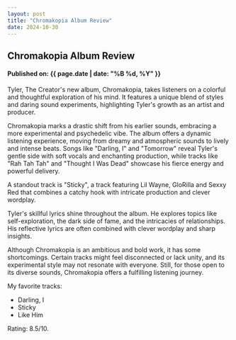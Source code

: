 ```yaml
---
layout: post
title: "Chromakopia Album Review"
date: 2024-10-30
---
```



## Chromakopia Album Review
#### Published on: {{ page.date | date: "%B %d, %Y" }}

Tyler, The Creator's new album, Chromakopia, takes listeners on a colorful and thoughtful exploration of his mind. It features a unique blend of styles and daring sound experiments, highlighting Tyler's growth as an artist and producer.

Chromakopia marks a drastic shift from his earlier sounds, embracing a more experimental and psychedelic vibe. The album offers a dynamic listening experience, moving from dreamy and atmospheric sounds to lively and intense beats. Songs like "Darling, I" and "Tomorrow" reveal Tyler's gentle side with soft vocals and enchanting production, while tracks like "Rah Tah Tah" and "Thought I Was Dead" showcase his fierce energy and powerful delivery.

A standout track is "Sticky", a track featuring Lil Wayne, GloRilla and Sexxy Red that combines a catchy hook with intricate production and clever wordplay.
<!--ex-->
Tyler's skillful lyrics shine throughout the album. He explores topics like self-exploration, the dark side of fame, and the intricacies of relationships. His reflective lyrics are often combined with clever wordplay and sharp insights.

Although Chromakopia is an ambitious and bold work, it has some shortcomings. Certain tracks might feel disconnected or lack unity, and its experimental style may not resonate with everyone. Still, for those open to its diverse sounds, Chromakopia offers a fulfilling listening journey.

My favorite tracks:

- Darling, I
- Sticky
- Like Him

Rating: 8.5/10.